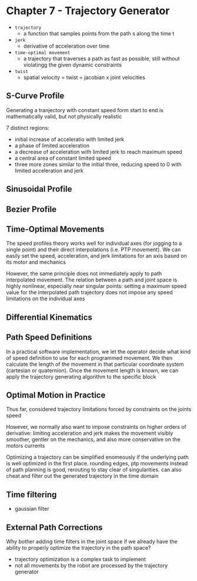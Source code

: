 # Chapter 7 - Trajectory Generator

- `trajectory`
  - a function that samples points from the path s along the time t
- `jerk`
  - derivative of acceleration over time
- `time-optimal movement`
  - a trajectory that traverses a path as fast as possible, still without violatingg the given dynamic constraints
- `twist`
  - spatial velocity = twist = jacobian x joint velocities

## S-Curve Profile

Generating a tranjectory with constant speed form start to end is mathematically valid, but not physically realistic

7 distinct regions:

- initial increase of acceleratio with limited jerk
- a phase of limited acceleration
- a decrease of acceleration with limited jerk to reach maximum speed
- a central area of constant limited speed
- three more zones similar to the initial three, reducing speed to 0 with limited acceleration and jerk

## Sinusoidal Profile

## Bezier Profile

## Time-Optimal Movements

The speed profiles theory works well for individual axes (for jogging to a single point) and their direct interpolations (i.e. PTP movement). We can easily set the speed, acceleration, and jerk limitations for an axis based on its motor and mechanics

However, the same principle does not immediately apply to path interpolated movement. The relation between a path and joint space is highly nonlinear, especially near singular points: setting a maximum speed value for the interpolated path trajectory does not impose any speed limitations on the individual axes

## Differential Kinematics

## Path Speed Definitions

In a practical software implementation, we let the operator decide what kind of speed definition to use for each programmed movement. We then calculate the length of the movement in that particular coordinate system (cartesian or quaternion). Once the movement length is known, we can apply the trajectory generating algorithm to the specific block

## Optimal Motion in Practice

Thus far, considered trajectory limitations forced by constraints on the joints speed

However, we normally also want to impose constraints on higher orders of derivative: limiting acceleration and jerk makes the movement visibly smoother, gentler on the mechanics, and also more conservative on the motors currents

Optimizing a trajectory can be simplified enomeously if the underlying path is well optimized in the first place. rounding edges, ptp movements instead of path planning is good, rerouting to stay clear of singularities. can also cheat and filter out the generated trajectory in the time domain

## Time filtering

- gaussian filter

## External Path Corrections

Why bother adding time filters in the joint space if we already have the ability to properly optimize the trajectory in the path space?

- trajectory optimization is a complex task to implement
- not all movements by the robot are processed by the trajectory generator
